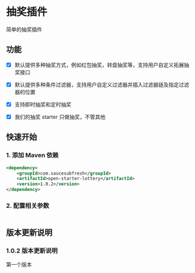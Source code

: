 # 抽奖插件

简单的抽奖插件

## 功能

- [x] 默认提供多种抽奖方式，例如红包抽奖，转盘抽奖等，支持用户自定义拓展抽奖接口

- [x] 默认提供多种条件过滤器，支持用户自定义过滤器并插入过滤器链及指定过滤器的位置

- [x] 支持即时抽奖和定时抽奖

- [x] 我们的抽奖 starter 只做抽奖，不管其他

## 快速开始

### 1. 添加 Maven 依赖

```xml
<dependency>
    <groupId>com.saucesubfresh</groupId>
    <artifactId>open-starter-lottery</artifactId>
    <version>1.0.2</version>
</dependency>
```

### 2. 配置相关参数

```yaml

```

## 版本更新说明

### 1.0.2 版本更新说明

第一个版本


